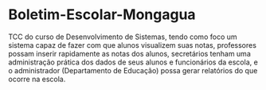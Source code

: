 # Boletim-Escolar-Mongagua
TCC do curso de Desenvolvimento de Sistemas, tendo como foco um sistema capaz de fazer com que alunos visualizem suas notas, professores possam inserir rapidamente as notas dos alunos, secretários tenham uma administração prática dos dados de seus alunos e funcionários da escola, e o administrador (Departamento de Educação) possa gerar relatórios do que ocorre na escola.

